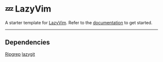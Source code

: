 # 💤 LazyVim

A starter template for [LazyVim](https://github.com/LazyVim/LazyVim).
Refer to the [documentation](https://lazyvim.github.io/installation) to get started.

---

## Dependencies

[Ripgrep]('https://github.com/BurntSushi/ripgrep')
[lazygit]('https://github.com/jesseduffield/lazygit')
